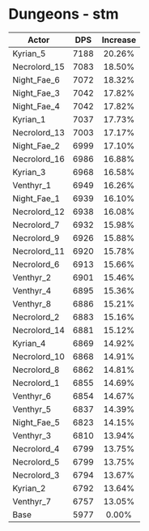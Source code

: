 # Dungeons - stm
| Actor | DPS | Increase |
|---|:---:|:---:|
|Kyrian_5|7188|20.26%|
|Necrolord_15|7083|18.50%|
|Night_Fae_6|7072|18.32%|
|Night_Fae_3|7042|17.82%|
|Night_Fae_4|7042|17.82%|
|Kyrian_1|7037|17.73%|
|Necrolord_13|7003|17.17%|
|Night_Fae_2|6999|17.10%|
|Necrolord_16|6986|16.88%|
|Kyrian_3|6968|16.58%|
|Venthyr_1|6949|16.26%|
|Night_Fae_1|6939|16.10%|
|Necrolord_12|6938|16.08%|
|Necrolord_7|6932|15.98%|
|Necrolord_9|6926|15.88%|
|Necrolord_11|6920|15.78%|
|Necrolord_6|6913|15.66%|
|Venthyr_2|6901|15.46%|
|Venthyr_4|6895|15.36%|
|Venthyr_8|6886|15.21%|
|Necrolord_2|6883|15.16%|
|Necrolord_14|6881|15.12%|
|Kyrian_4|6869|14.92%|
|Necrolord_10|6868|14.91%|
|Necrolord_8|6862|14.81%|
|Necrolord_1|6855|14.69%|
|Venthyr_6|6854|14.67%|
|Venthyr_5|6837|14.39%|
|Night_Fae_5|6823|14.15%|
|Venthyr_3|6810|13.94%|
|Necrolord_4|6799|13.75%|
|Necrolord_5|6799|13.75%|
|Necrolord_3|6794|13.67%|
|Kyrian_2|6792|13.64%|
|Venthyr_7|6757|13.05%|
|Base|5977|0.00%|
